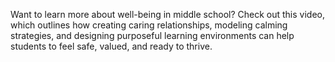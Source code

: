 Want to learn more about well-being in middle school? Check out this video, which outlines how creating caring relationships, modeling calming strategies, and designing purposeful learning environments can help students to feel safe, valued, and ready to thrive.
